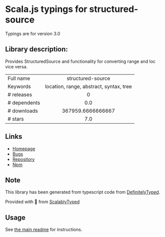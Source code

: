 
# Scala.js typings for structured-source

Typings are for version 3.0

## Library description:
Provides StructuredSource and functionality for converting range and loc vice versa.

|                    |                 |
| ------------------ | :-------------: |
| Full name          | structured-source |
| Keywords           | location, range, abstract, syntax, tree |
| # releases         | 0 |
| # dependents       | 0.0 |
| # downloads        | 367959.6666666667 |
| # stars            | 7.0 |

## Links
- [Homepage](https://github.com/textlint/structured-source)
- [Bugs](https://github.com/textlint/structured-source/issues)
- [Repository](https://github.com/textlint/structured-source)
- [Npm](https://www.npmjs.com/package/structured-source)
    


## Note
This library has been generated from typescript code from [DefinitelyTyped](https://definitelytyped.org).

Provided with :purple_heart: from [ScalablyTyped](https://github.com/oyvindberg/ScalablyTyped)

## Usage
See [the main readme](../../readme.md) for instructions.


